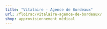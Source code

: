 ```yaml
---
title: "Vitalaire - Agence de Bordeaux"
url: /floirac/vitalaire-agence-de-bordeaux/
shop: approvisionnement médical
---
```

